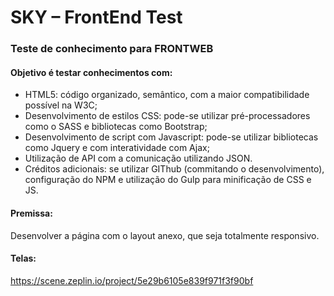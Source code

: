 # SKY – FrontEnd Test 
### Teste de conhecimento para FRONTWEB 

#### Objetivo é testar conhecimentos com: 
* HTML5: código organizado, semântico, com a maior compatibilidade possível na W3C; 
* Desenvolvimento de estilos CSS: pode-se utilizar pré-processadores como o SASS e bibliotecas como Bootstrap; 
* Desenvolvimento de script com Javascript: pode-se utilizar bibliotecas como Jquery e com interatividade com Ajax; 
* Utilização de API com a comunicação utilizando JSON. 
* Créditos adicionais: se utilizar GIThub (commitando o desenvolvimento), configuração do NPM e utilização do Gulp para minificação de CSS e JS. 

#### Premissa: 
Desenvolver a página com o layout anexo, que seja totalmente responsivo. 

#### Telas: 
https://scene.zeplin.io/project/5e29b6105e839f971f3f90bf 
